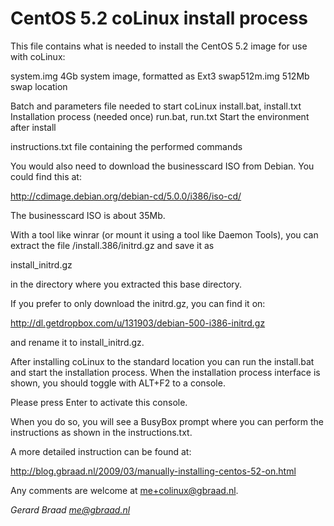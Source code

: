 CentOS 5.2 coLinux install process
==================================

This file contains what is needed to install the CentOS 5.2 image for
use with coLinux:

   system.img		4Gb system image, formatted as Ext3
   swap512m.img		512Mb swap location

   Batch and parameters file needed to start coLinux
   install.bat, install.txt	Installation process (needed once)
   run.bat, run.txt		Start the environment after install

   instructions.txt	file containing the performed commands


You would also need to download the businesscard ISO from Debian.
You could find this at:

   http://cdimage.debian.org/debian-cd/5.0.0/i386/iso-cd/

The businesscard ISO is about 35Mb.

With a tool like winrar (or mount it using a tool like Daemon Tools),
you can extract the file /install.386/initrd.gz and save it as

  install_initrd.gz

in the directory where you extracted this base directory.

If you prefer to only download the initrd.gz, you can find it on:

   http://dl.getdropbox.com/u/131903/debian-500-i386-initrd.gz

and rename it to install_initrd.gz.


After installing coLinux to the standard location you can run the
install.bat and start the installation process. When the installation
process interface is shown, you should toggle with ALT+F2 to a
console.

   Please press Enter to activate this console.

When you do so, you will see a BusyBox prompt where you can perform
the instructions as shown in the instructions.txt.

A more detailed instruction can be found at:

   http://blog.gbraad.nl/2009/03/manually-installing-centos-52-on.html

Any comments are welcome at me+colinux@gbraad.nl.


_Gerard Braad <me@gbraad.nl>_